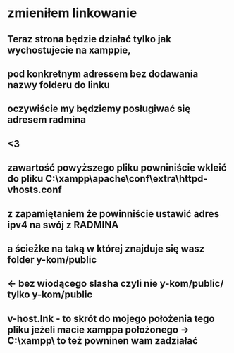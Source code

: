 # zmieniłem linkowanie

## Teraz strona będzie działać tylko jak wychostujecie na xamppie,

## pod konkretnym adressem bez dodawania nazwy folderu do linku

## oczywiście my będziemy posługiwać się adresem radmina

## <3

## zawartość powyższego pliku powniniście wkleić do pliku C:\xampp\apache\conf\extra\httpd-vhosts.conf

## z zapamiętaniem że powinniście ustawić adres ipv4 na swój z RADMINA

## a ścieżke na taką w której znajduje się wasz folder y-kom/public

## <- bez wiodącego slasha czyli nie y-kom/public/ tylko y-kom/public

## v-host.lnk - to skrót do mojego położenia tego pliku jeżeli macie xamppa położonego -> C:\xampp\ to też powninen wam zadziałać
